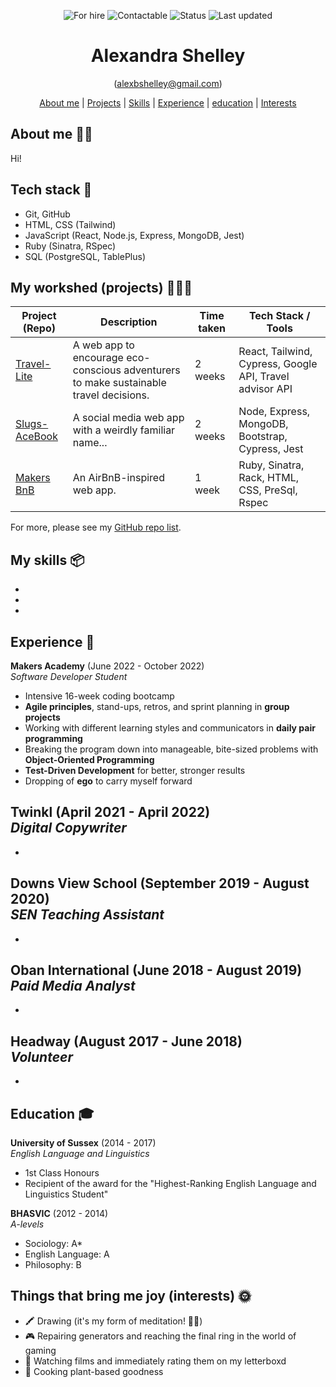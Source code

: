 <div align="center">

![For hire](img)
![Contactable](img)
![Status](img)
![Last updated](img)

# Alexandra Shelley #
(alexbshelley@gmail.com)

[About me](#about_me) | [Projects](#projects) | [Skills](#skills) | [Experience](#experience) | [education](#education) | [Interests](#interests) 

</div>

## <a name="about_me">About me 👩🏻</a>

Hi! 

## <a name="tech-stack">Tech stack 🤖</a> 
- Git, GitHub
- HTML, CSS (Tailwind)
- JavaScript (React, Node.js, Express, MongoDB, Jest)
- Ruby (Sinatra, RSpec)
- SQL (PostgreSQL, TablePlus)

## <a name="projects">My workshed (projects) 👩🏻‍💻</a>

| Project (Repo)                | Description                  | Time taken                     | Tech Stack / Tools             |
| ----------------------------- | ---------------------------- | ------------------------------ | ------------------------------ |
| [Travel-Lite](https://github.com/Curtis-Turk/Travel-lite) | A web app to encourage eco-conscious adventurers to make sustainable travel decisions. | 2 weeks | React, Tailwind, Cypress, Google API, Travel advisor API |
| [Slugs-AceBook](https://github.com/naomischlosser/acebook-node-slugs)| A social media web app with a weirdly familiar name... | 2 weeks | Node, Express, MongoDB, Bootstrap, Cypress, Jest |
| [Makers BnB](https://github.com/Curtis-Turk/makersbnb-ruby-seed) | An AirBnB-inspired web app. | 1 week | Ruby, Sinatra, Rack, HTML, CSS, PreSql, Rspec |  

For more, please see my [GitHub repo list](https://github.com/alexandrashelley?tab=repositories).

## <a name="skills">My skills 📦</a>
- 
- 
- 

## <a name="experience">Experience 💼</a>

**Makers Academy** (June 2022 - October 2022)  
*Software Developer Student*
- Intensive 16-week coding bootcamp
- **Agile principles**, stand-ups, retros, and sprint planning in **group projects**
- Working with different learning styles and communicators in **daily pair programming**
- Breaking the program down into manageable, bite-sized problems with **Object-Oriented Programming**
- **Test-Driven Development** for better, stronger results
- Dropping of **ego** to carry myself forward

**Twinkl** (April 2021 - April 2022)     
*Digital Copywriter*  
- 
- 

**Downs View School** (September 2019 - August 2020)     
*SEN Teaching Assistant*
- 
- 

**Oban International** (June 2018 - August 2019)  
*Paid Media Analyst*
- 
- 

**Headway** (August 2017 - June 2018)  
*Volunteer*
- 
- 

## <a name="education">Education 🎓</a>

**University of Sussex** (2014 - 2017)  
*English Language and Linguistics*
- 1st Class Honours
- Recipient of the award for the "Highest-Ranking English Language and Linguistics Student"

**BHASVIC** (2012 - 2014)  
*A-levels*
- Sociology: A*
- English Language: A
- Philosophy: B
## <a name="interests">Things that bring me joy (interests) 🌞</a>

- 🖍️ Drawing (it's my form of meditation! 🧘‍♀️)
- 🎮 Repairing generators and reaching the final ring in the world of gaming 
- 🎥 Watching films and immediately rating them on my letterboxd 
- 🌱 Cooking plant-based goodness 